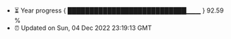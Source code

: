 - ⏳ Year progress { ███████████████████████████▁▁▁ } 92.59 %
- ⏰ Updated on Sun, 04 Dec 2022 23:19:13 GMT

